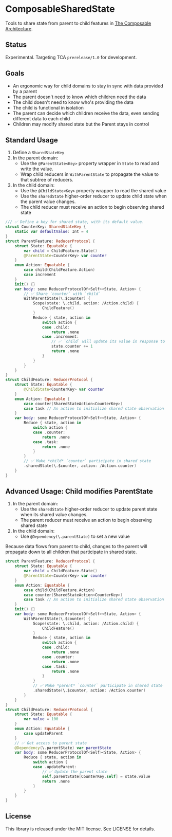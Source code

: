 # ComposableSharedState

Tools to share state from parent to child features in [The Composable Architecture](https://github.com/pointfreeco/swift-composable-architecture).

## Status

Experimental. Targeting TCA `prerelease/1.0` for development.

## Goals

* An ergonomic way for child domains to stay in sync with data provided by a parent
* The parent doesn't need to know which children need the data
* The child doesn't need to know who's providing the data
* The child is functional in isolation
* The parent can decide which children receive the data, even sending different data to each child
* Children may modify shared state but the Parent stays in control


## Standard Usage

1. Define a `SharedStateKey`
2. In the parent domain:
    * Use the `@ParentState<Key>` property wrapper in `State` to read and write the value.
    * Wrap child reducers in `WithParentState` to propagate the value to that subtree of reducers.
3. In the child domain:
    * Use the `@ChildState<Key>` property wrapper to read the shared value
    * Use the `sharedState` higher-order reducer to update child state when the parent value changes.
    * The child reducer must receive an action to begin observing shared state

```swift
/// ✅ Define a key for shared state, with its default value.
struct CounterKey: SharedStateKey {
    static var defaultValue: Int = 4
}
struct ParentFeature: ReducerProtocol {
    struct State: Equatable {
        var child = ChildFeature.State()
        @ParentState<CounterKey> var counter
    }
    enum Action: Equatable {
        case child(ChildFeature.Action)
        case increment
    }
    init() {}
    var body: some ReducerProtocolOf<Self><State, Action> {
        // ✅ Share `counter` with `child`
        WithParentState(\.$counter) {
            Scope(state: \.child, action: /Action.child) {
                ChildFeature()
            }
            Reduce { state, action in
                switch action {
                case .child:
                    return .none
                case .increment:
                    // ✅ `child` will update its value in response to this change.
                    state.counter += 1
                    return .none
                }
            }
        }
    }
}
struct ChildFeature: ReducerProtocol {
    struct State: Equatable {
        @ChildState<CounterKey> var counter
    }
    enum Action: Equatable {
        case counter(SharedStateAction<CounterKey>)
        case task // An action to initialize shared state observation
    }
    var body: some ReducerProtocolOf<Self><State, Action> {
        Reduce { state, action in
            switch action {
            case .counter:
                return .none
            case .task:
                return .none
            }
        }
        // ✅ Make *child* `counter` participate in shared state
        .sharedState(\.$counter, action: /Action.counter)
    }
}
```

## Advanced Usage: Child modifies ParentState 

1. In the parent domain:
    * Use the `sharedState` higher-order reducer to update parent state when its shared value changes.
    * The parent reducer must receive an action to begin observing shared state
3. In the child domain:
    * Use `@Dependency(\.parentState)` to set a new value
    
Because data flows from parent to child, changes to the parent will propagate down to
all children that participate in shared state.


```swift
struct ParentFeature: ReducerProtocol {
    struct State: Equatable {
        var child = ChildFeature.State()
        @ParentState<CounterKey> var counter
    }
    enum Action: Equatable {
        case child(ChildFeature.Action)
        case counter(SharedStateAction<CounterKey>)
        case task // An action to initialize shared state observation
    }
    init() {}
    var body: some ReducerProtocolOf<Self><State, Action> {
        WithParentState(\.$counter) {
            Scope(state: \.child, action: /Action.child) {
                ChildFeature()
            }
            Reduce { state, action in
                switch action {
                case .child:
                    return .none
                case .counter:
                    return .none
                case .task:
                    return .none
                }
            }
            // ✅ Make *parent* `counter` participate in shared state
            .sharedState(\.$counter, action: /Action.counter)
        }
    }
}
struct ChildFeature: ReducerProtocol {
    struct State: Equatable {
        var value = 100
    }
    enum Action: Equatable {
        case updateParent
    }
    // ✅ Get access to parent state
    @Dependency(\.parentState) var parentState
    var body: some ReducerProtocolOf<Self><State, Action> {
        Reduce { state, action in
            switch action {
            case .updateParent:
                // ✅ Update the parent state
                self.parentState[CounterKey.self] = state.value
                return .none
            }
        }
    }
}
```

## License

This library is released under the MIT license. See LICENSE for details.
